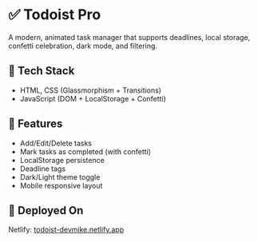 # ✅ Todoist Pro

A modern, animated task manager that supports deadlines, local storage, confetti celebration, dark mode, and filtering.

## 🔧 Tech Stack
- HTML, CSS (Glassmorphism + Transitions)
- JavaScript (DOM + LocalStorage + Confetti)

## 🎯 Features
- Add/Edit/Delete tasks
- Mark tasks as completed (with confetti)
- LocalStorage persistence
- Deadline tags
- Dark/Light theme toggle
- Mobile responsive layout

## 🚀 Deployed On
Netlify: [todoist-devmike.netlify.app](https://todoist-devmike.netlify.app/)